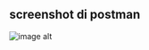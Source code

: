## screenshot di postman

![image alt](https://github.com/PutraRaimarDelvin/017_ConnectionDb/blob/main/screenshot.jpg?raw=true)
